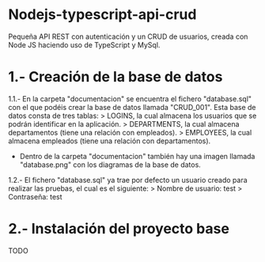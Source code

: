 # Nodejs-typescript-api-crud
Pequeña API REST con autenticación y un CRUD de usuarios, creada con Node JS haciendo uso de TypeScript y MySql.


# 1.- Creación de la base de datos
1.1.- En la carpeta "documentacion" se encuentra el fichero "database.sql" con el que podéis crear la base de datos llamada "CRUD_001".
Esta base de datos consta de tres tablas:
    > LOGINS, la cual almacena los usuarios que se podrán identificar en la aplicación.
    > DEPARTMENTS, la cual almacena departamentos (tiene una relación con empleados).
    > EMPLOYEES, la cual almacena empleados (tiene una relación con departamentos).

* Dentro de la carpeta "documentacion" también hay una imagen llamada "database.png" con los diagramas de la base de datos.

1.2.- El fichero "database.sql" ya trae por defecto un usuario creado para realizar las pruebas, el cual es el siguiente:
    > Nombre de usuario: test
    > Contraseña: test


# 2.- Instalación del proyecto base
TODO
